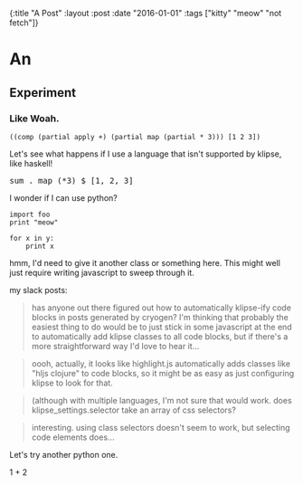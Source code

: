 {:title "A Post"
 :layout :post
 :date "2016-01-01"
 :tags  ["kitty" "meow" "not fetch"]}

# An

## Experiment

### Like Woah. 

```
((comp (partial apply +) (partial map (partial * 3))) [1 2 3])
```

Let's see what happens if I use a language that isn't supported by klipse, like haskell! 

<pre class="haskell">
sum . map (*3) $ [1, 2, 3]
</pre>

I wonder if I can use python? 

```
import foo
print "meow"

for x in y:
    print x
```

hmm, I'd need to give it another class or something here.  This might well just require writing javascript to sweep through it.  

my slack posts:

> has anyone out there figured out how to automatically klipse-ify code blocks in posts generated by cryogen?  I'm thinking that probably the easiest thing to do would be to just stick in some javascript at the end to automatically add klipse classes to all code blocks, but if there's a more straightforward way I'd love to hear it...

> oooh, actually, it looks like highlight.js automatically adds classes like "hljs clojure" to code blocks, so it might be as easy as just configuring klipse to look for that.

> (although with multiple languages, I'm not sure that would work. does klipse_settings.selector take an array of css selectors?

> interesting.  using class selectors doesn't seem to work, but selecting code elements does...

Let's try another python one.

<python>
1 + 2
</python>
